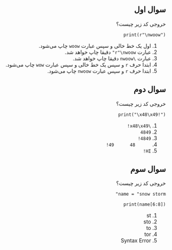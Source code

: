 <div dir="rtl">

## سوال اول

خروجی کد زیر چیست؟

```
print(r"\nwoow")
```
1. اول یک خط خالی و سپس عبارت `woow` چاپ می‌شود.
2. عبارت `r"\nwoow"` دقیقا چاپ خواهد شد.
3. عبارت `\nwoow` دقیقا چاپ خواهد شد.
4. ابتدا حرف `r` و سپس یک خط خالی و سپس عبارت `wow` چاپ می‌شود.
5. ابتدا حرف `r` و سپس عبارت `nwoow` چاپ می‌شود.


## سوال دوم

خروجی کد زیر چیست؟


```
print("\x48\x49!")
```

1. `\x48\x49!`
2. `4849`
3. `4849!`
4. `      48      49!`
5. `HI!`


## سوال سوم

خروجی کد زیر چیست؟

```
name = "snow storm"

print(name[6:8])
```

1. st
2. sto
3. to
4. tor
5. Syntax Error

</div>